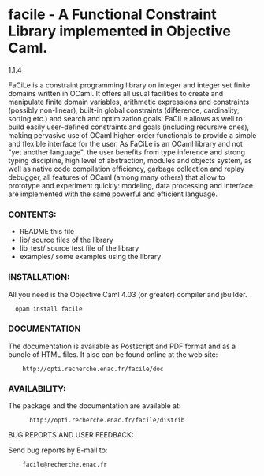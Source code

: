 # facile - A Functional Constraint Library implemented in Objective Caml.

1.1.4

FaCiLe is a constraint programming library on integer and integer set finite
domains written in OCaml. It offers all usual facilities to create and
manipulate finite domain variables, arithmetic expressions and constraints
(possibly non-linear), built-in global constraints (difference, cardinality,
sorting etc.) and search and optimization goals. FaCiLe allows as well to build
easily user-defined constraints and goals (including recursive ones), making
pervasive use of OCaml higher-order functionals to provide a simple and flexible
interface for the user. As FaCiLe is an OCaml library and not "yet another
language", the user benefits from type inference and strong typing discipline,
high level of abstraction, modules and objects system, as well as native code
compilation efficiency, garbage collection and replay debugger, all features
of OCaml (among many others) that allow to prototype and experiment quickly:
modeling, data processing and interface are implemented with the same powerful
and efficient language.

### CONTENTS:

  * README        this file
  * lib/          source files of the library
  * lib_test/     source test file of the library
  * examples/     some examples using the library

### INSTALLATION:

  All you need is the Objective Caml 4.03 (or greater) compiler and jbuilder.

```bash
  opam install facile
```
### DOCUMENTATION

  The documentation is available as Postscript and PDF format and as a bundle
of HTML files. It also can be found online at the web site:

        http://opti.recherche.enac.fr/facile/doc

### AVAILABILITY:

  The package and the documentation are available at:

	      http://opti.recherche.enac.fr/facile/distrib

BUG REPORTS AND USER FEEDBACK:

Send bug reports by E-mail to:

        facile@recherche.enac.fr

